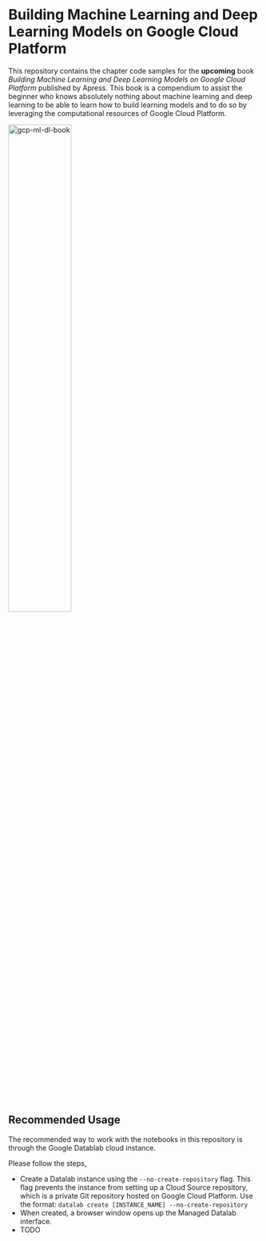 Building Machine Learning and Deep Learning Models on Google Cloud Platform
============================================================================

This repository contains the chapter code samples for the **upcoming** book *Building Machine Learning and Deep Learning Models on Google Cloud Platform* published by Apress.  This book is a compendium to assist the beginner who knows absolutely nothing about machine learning and deep learning to be able to learn how to build learning models and to do so by leveraging the computational resources of Google Cloud Platform.

<img src="https://ekababisong.org/assets/books/BisongHiRes.jpg" alt="gcp-ml-dl-book" width="50%" height="50%">

## Recommended Usage
The recommended way to work with the notebooks in this repository is through the Google Datablab cloud instance.

Please follow the steps,
* Create a Datalab instance using the `--no-create-repository` flag. This flag prevents the instance from setting up a Cloud Source repository, which is a private Git repository hosted on Google Cloud Platform. Use the format:
`datalab create [INSTANCE_NAME] --no-create-repository`
* When created, a browser window opens up the Managed Datalab interface.    
* TODO

